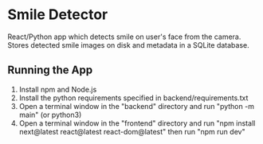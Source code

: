# Smile Detector

React/Python app which detects smile on user's face from the camera. Stores detected smile images on disk and metadata in a SQLite database.

## Running the App

1. Install npm and Node.js
1. Install the python requirements specified in backend/requirements.txt
1. Open a terminal window in the "backend" directory and run "python -m main" (or python3)
1. Open a terminal window in the "frontend" directory and run "npm install next@latest react@latest react-dom@latest" then run "npm run dev"

